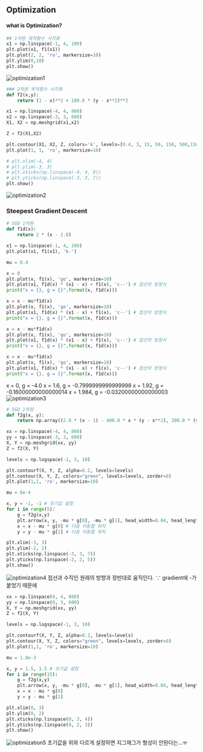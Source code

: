 ## Optimization

#### what is Optimization?

```python
## 1차원 목적함수 시각화
x1 = np.linspace(-1, 4, 100)
plt.plot(x1, f1(x1))
plt.plot(2, 2, 'ro', markersize=10)
plt.ylim(0,10)
plt.show()
```
![optimization1](/assets/optimization1_4uwchom9u.png)

```python
### 2차원 목적함수 시각화
def f2(x,y):
    return (1 - x)**2 + 100.0 * (y - x**2)**2

x1 = np.linspace(-4, 4, 800)
x2 = np.linspace(-3, 3, 600)
X1, X2 = np.meshgrid(x1,x2)

Z = f2(X1,X2)

plt.contour(X1, X2, Z, colors='k', levels=[0.4, 3, 15, 50, 150, 500,1500,5000, 15000])
plt.plot(1, 1, 'ro', markersize=10)

# plt.xlim(-4, 4)
# plt.ylim(-3, 3)
# plt.xticks(np.linspace(-4, 4, 9))
# plt.yticks(np.linspace(-3, 3, 7))
plt.show()

```
![optimization2](/assets/optimization2_km2tcn1fw.png)

### Steepest Gradient Descent
```python
# SGD 1차원
def f1d(x):
    return 2 * (x - 2.0)

x1 = np.linspace(-1, 4, 100)
plt.plot(x1, f1(x1), 'k-')

mu = 0.4

x = 0
plt.plot(x, f1(x), 'go', markersize=10)
plt.plot(x1, f1d(x) * (x1 - x) + f1(x), 'c--') # 접선의 방정식
print("x = {}, g = {}".format(x, f1d(x)))

x = x - mu*f1d(x)
plt.plot(x, f1(x), 'go', markersize=10)
plt.plot(x1, f1d(x) * (x1 - x) + f1(x), 'c--') # 접선의 방정식
print("x = {}, g = {}".format(x, f1d(x)))

x = x - mu*f1d(x)
plt.plot(x, f1(x), 'go', markersize=10)
plt.plot(x1, f1d(x) * (x1 - x) + f1(x), 'c--') # 접선의 방정식
print("x = {}, g = {}".format(x, f1d(x)))

x = x - mu*f1d(x)
plt.plot(x, f1(x), 'go', markersize=10)
plt.plot(x1, f1d(x) * (x1 - x) + f1(x), 'c--') # 접선의 방정식
print("x = {}, g = {}".format(x, f1d(x)))
```
x = 0, g = -4.0
x = 1.6, g = -0.7999999999999998
x = 1.92, g = -0.16000000000000014
x = 1.984, g = -0.03200000000000003
![optimization3](/assets/optimization3.png)

```python
# SGD 2차원
def f2g(x, y):
    return np.array((2.0 * (x - 1) - 400.0 * x * (y - x**2), 200.0 * (y - x**2)))

xx = np.linspace(-4, 4, 800)
yy = np.linspace(-3, 3, 600)
X, Y = np.meshgrid(xx, yy)
Z = f2(X, Y)

levels = np.logspace(-1, 3, 10)

plt.contourf(X, Y, Z, alpha=0.2, levels=levels)
plt.contour(X, Y, Z, colors="green", levels=levels, zorder=0)
plt.plot(1,1, 'ro', markersize=10)

mu = 8e-4

x, y = -1, -1 # 초기값 설정
for i in range(5):
    g = f2g(x,y)
    plt.arrow(x, y, -mu * g[0], -mu * g[1], head_width=0.04, head_length=0.04, fc='k', ec='k', lw=2)
    x = x - mu * g[0] # 다음 이동할 위치
    y = y - mu * g[1] # 다음 이동할 위치

plt.xlim(-3, 3)
plt.ylim(-2, 2)
plt.xticks(np.linspace(-3, 3, 7))
plt.yticks(np.linspace(-2, 2, 5))
plt.show()
```
![optimization4](/assets/optimization4.png)
접선과 수직인 원래의 방향과 정반대로 움직인다. ∵ gradient에 -가 붙었기 때문에

```python
xx = np.linspace(0, 4, 800)
yy = np.linspace(0, 3, 600)
X, Y = np.meshgrid(xx, yy)
Z = f2(X, Y)

levels = np.logspace(-1, 3, 10)

plt.contourf(X, Y, Z, alpha=0.2, levels=levels)
plt.contour(X, Y, Z, colors="green", levels=levels, zorder=0)
plt.plot(1,1, 'ro', markersize=10)

mu = 1.8e-3

x, y = 1.5, 1.5 # 초기값 설정
for i in range(15):
    g = f2g(x,y)
    plt.arrow(x, y, -mu * g[0], -mu * g[1], head_width=0.04, head_length=0.04, fc='k', ec='k', lw=2)
    x = x - mu * g[0]
    y = y - mu * g[1]

plt.xlim(0, 3)
plt.ylim(0, 2)
plt.xticks(np.linspace(0, 3, 4))
plt.yticks(np.linspace(0, 2, 3))
plt.show()
```
![optimization5](/assets/optimization5.png)
초기값을 위와 다르게 설정하면 지그재그가 형성이 안된다는...ㅠ
